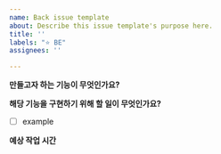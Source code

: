 ```yaml
---
name: Back issue template
about: Describe this issue template's purpose here.
title: ''
labels: "⭐ BE"
assignees: ''

---
```


**만들고자 하는 기능이 무엇인가요?**


**해당 기능을 구현하기 위해 할 일이 무엇인가요?**

- [ ] example

**예상 작업 시간**
